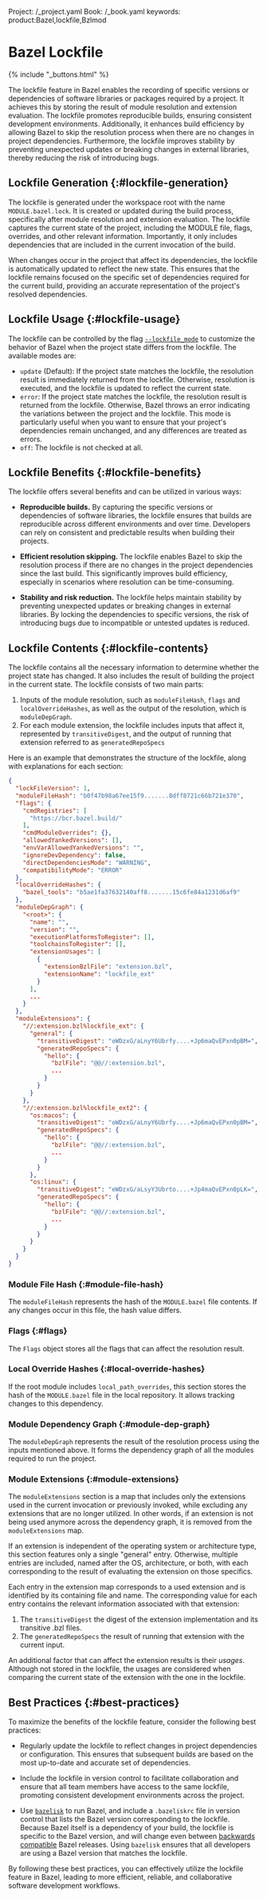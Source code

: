 Project: /_project.yaml
Book: /_book.yaml
keywords: product:Bazel,lockfile,Bzlmod

# Bazel Lockfile

{% include "_buttons.html" %}

The lockfile feature in Bazel enables the recording of specific versions or
dependencies of software libraries or packages required by a project. It
achieves this by storing the result of module resolution and extension
evaluation. The lockfile promotes reproducible builds, ensuring consistent
development environments. Additionally, it enhances build efficiency by allowing
Bazel to skip the resolution process when there are no changes in project
dependencies. Furthermore, the lockfile improves stability by preventing
unexpected updates or breaking changes in external libraries, thereby reducing
the risk of introducing bugs.

## Lockfile Generation {:#lockfile-generation}

The lockfile is generated under the workspace root with the name
`MODULE.bazel.lock`. It is created or updated during the build process,
specifically after module resolution and extension evaluation. The lockfile
captures the current state of the project, including the MODULE file, flags,
overrides, and other relevant information. Importantly, it only includes
dependencies that are included in the current invocation of the build.

When changes occur in the project that affect its dependencies, the lockfile is
automatically updated to reflect the new state. This ensures that the lockfile
remains focused on the specific set of dependencies required for the current
build, providing an accurate representation of the project's resolved
dependencies.

## Lockfile Usage {:#lockfile-usage}

The lockfile can be controlled by the flag
[`--lockfile_mode`](/reference/command-line-reference#flag--lockfile_mode) to
customize the behavior of Bazel when the project state differs from the
lockfile. The available modes are:

*   `update` (Default): If the project state matches the lockfile, the
    resolution result is immediately returned from the lockfile. Otherwise,
    resolution is executed, and the lockfile is updated to reflect the current
    state.
*   `error`: If the project state matches the lockfile, the resolution result is
    returned from the lockfile. Otherwise, Bazel throws an error indicating the
    variations between the project and the lockfile. This mode is particularly
    useful when you want to ensure that your project's dependencies remain
    unchanged, and any differences are treated as errors.
*   `off`: The lockfile is not checked at all.

## Lockfile Benefits {:#lockfile-benefits}

The lockfile offers several benefits and can be utilized in various ways:

-   **Reproducible builds.** By capturing the specific versions or dependencies
    of software libraries, the lockfile ensures that builds are reproducible
    across different environments and over time. Developers can rely on
    consistent and predictable results when building their projects.

-   **Efficient resolution skipping.** The lockfile enables Bazel to skip the
    resolution process if there are no changes in the project dependencies since
    the last build. This significantly improves build efficiency, especially in
    scenarios where resolution can be time-consuming.

-   **Stability and risk reduction.** The lockfile helps maintain stability by
    preventing unexpected updates or breaking changes in external libraries. By
    locking the dependencies to specific versions, the risk of introducing bugs
    due to incompatible or untested updates is reduced.

## Lockfile Contents {:#lockfile-contents}

The lockfile contains all the necessary information to determine whether the
project state has changed. It also includes the result of building the project
in the current state. The lockfile consists of two main parts:

1.  Inputs of the module resolution, such as `moduleFileHash`, `flags` and
    `localOverrideHashes`, as well as the output of the resolution, which is
    `moduleDepGraph`.
2.  For each module extension, the lockfile includes inputs that affect it,
    represented by `transitiveDigest`, and the output of running that extension
    referred to as `generatedRepoSpecs`

Here is an example that demonstrates the structure of the lockfile, along with
explanations for each section:

```json
{
  "lockFileVersion": 1,
  "moduleFileHash": "b0f47b98a67ee15f9.......8dff8721c66b721e370",
  "flags": {
    "cmdRegistries": [
      "https://bcr.bazel.build/"
    ],
    "cmdModuleOverrides": {},
    "allowedYankedVersions": [],
    "envVarAllowedYankedVersions": "",
    "ignoreDevDependency": false,
    "directDependenciesMode": "WARNING",
    "compatibilityMode": "ERROR"
  },
  "localOverrideHashes": {
    "bazel_tools": "b5ae1fa37632140aff8.......15c6fe84a1231d6af9"
  },
  "moduleDepGraph": {
    "<root>": {
      "name": "",
      "version": "",
      "executionPlatformsToRegister": [],
      "toolchainsToRegister": [],
      "extensionUsages": [
        {
          "extensionBzlFile": "extension.bzl",
          "extensionName": "lockfile_ext"
        }
      ],
      ...
    }
  },
  "moduleExtensions": {
    "//:extension.bzl%lockfile_ext": {
      "general": {
        "transitiveDigest": "oWDzxG/aLnyY6Ubrfy....+Jp6maQvEPxn0pBM=",
        "generatedRepoSpecs": {
          "hello": {
            "bzlFile": "@@//:extension.bzl",
            ...
          }
        }
      }
    },
    "//:extension.bzl%lockfile_ext2": {
      "os:macos": {
        "transitiveDigest": "oWDzxG/aLnyY6Ubrfy....+Jp6maQvEPxn0pBM=",
        "generatedRepoSpecs": {
          "hello": {
            "bzlFile": "@@//:extension.bzl",
            ...
          }
        }
      },
      "os:linux": {
        "transitiveDigest": "eWDzxG/aLsyY3Ubrto....+Jp4maQvEPxn0pLK=",
        "generatedRepoSpecs": {
          "hello": {
            "bzlFile": "@@//:extension.bzl",
            ...
          }
        }
      }
    }
  }
}
```

### Module File Hash {:#module-file-hash}

The `moduleFileHash` represents the hash of the `MODULE.bazel` file contents. If
any changes occur in this file, the hash value differs.

### Flags {:#flags}

The `Flags` object stores all the flags that can affect the resolution result.

### Local Override Hashes {:#local-override-hashes}

If the root module includes `local_path_overrides`, this section stores the hash
of the `MODULE.bazel` file in the local repository. It allows tracking changes
to this dependency.

### Module Dependency Graph {:#module-dep-graph}

The `moduleDepGraph` represents the result of the resolution process using the
inputs mentioned above. It forms the dependency graph of all the modules
required to run the project.

### Module Extensions {:#module-extensions}

The `moduleExtensions` section is a map that includes only the extensions used
in the current invocation or previously invoked, while excluding any extensions
that are no longer utilized. In other words, if an extension is not being used
anymore across the dependency graph, it is removed from the `moduleExtensions`
map.

If an extension is independent of the operating system or architecture type,
this section features only a single "general" entry. Otherwise, multiple
entries are included, named after the OS, architecture, or both, with each
corresponding to the result of evaluating the extension on those specifics.

Each entry in the extension map corresponds to a used extension and is
identified by its containing file and name. The corresponding value for each
entry contains the relevant information associated with that extension:

1.  The `transitiveDigest` the digest of the extension implementation and its
    transitive .bzl files.
2.  The `generatedRepoSpecs` the result of running that extension with the
    current input.

An additional factor that can affect the extension results is their _usages_.
Although not stored in the lockfile, the usages are considered when comparing
the current state of the extension with the one in the lockfile.

## Best Practices {:#best-practices}

To maximize the benefits of the lockfile feature, consider the following best
practices:

*   Regularly update the lockfile to reflect changes in project dependencies or
    configuration. This ensures that subsequent builds are based on the most
    up-to-date and accurate set of dependencies.

*   Include the lockfile in version control to facilitate collaboration and
    ensure that all team members have access to the same lockfile, promoting
    consistent development environments across the project.

*   Use [`bazelisk`](/install/bazelisk) to run Bazel, and include a
    `.bazeliskrc` file in version control that lists the Bazel version
    corresponding to the lockfile. Because Bazel itself is a dependency of
    your build, the lockfile is specific to the Bazel version, and will
    change even between [backwards compatible](/release/backward-compatibility)
    Bazel releases. Using `bazelisk` ensures that all developers are using
    a Bazel version that matches the lockfile.

By following these best practices, you can effectively utilize the lockfile
feature in Bazel, leading to more efficient, reliable, and collaborative
software development workflows.
